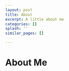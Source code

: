 ```yaml
---
layout: post
title: About
excerpt: A little about me
categories: []
splash: ''
similar_pages: []

---
```

# About Me